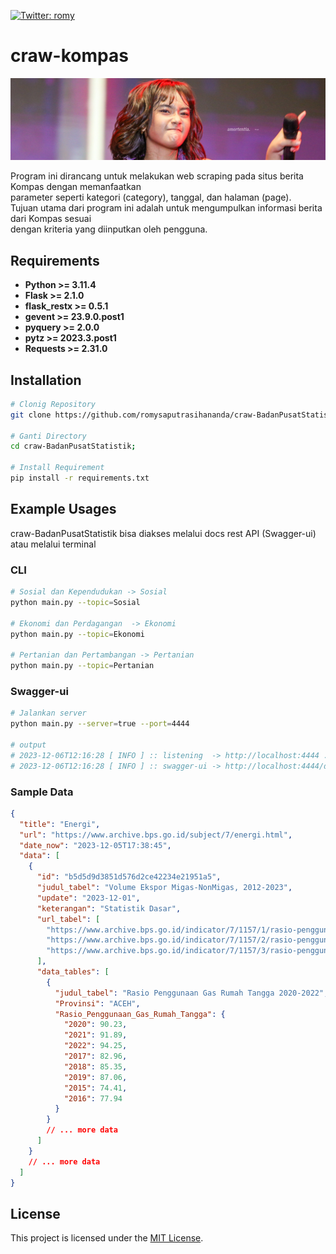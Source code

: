 [![Twitter: romy](https://img.shields.io/twitter/follow/RomySihananda)](https://twitter.com/RomySihananda)

# craw-kompas

![](https://raw.githubusercontent.com/RomySaputraSihananda/RomySaputraSihananda/main/images/GAWoFxAbkAEfUHg.jpeg)

Program ini dirancang untuk melakukan web scraping pada situs berita Kompas dengan memanfaatkan </br>parameter seperti kategori (category), tanggal, dan halaman (page). </br>Tujuan utama dari program ini adalah untuk mengumpulkan informasi berita dari Kompas sesuai </br>dengan kriteria yang diinputkan oleh pengguna.

## Requirements

- **Python >= 3.11.4**
- **Flask >= 2.1.0**
- **flask_restx >= 0.5.1**
- **gevent >= 23.9.0.post1**
- **pyquery >= 2.0.0**
- **pytz >= 2023.3.post1**
- **Requests >= 2.31.0**

## Installation

```sh
# Clonig Repository
git clone https://github.com/romysaputrasihananda/craw-BadanPusatStatistik

# Ganti Directory
cd craw-BadanPusatStatistik;

# Install Requirement
pip install -r requirements.txt
```

## Example Usages

craw-BadanPusatStatistik bisa diakses melalui docs rest API (Swagger-ui) atau melalui terminal

### CLI

```sh
# Sosial dan Kependudukan -> Sosial
python main.py --topic=Sosial

# Ekonomi dan Perdagangan  -> Ekonomi
python main.py --topic=Ekonomi

# Pertanian dan Pertambangan -> Pertanian
python main.py --topic=Pertanian
```

### Swagger-ui

```sh
# Jalankan server
python main.py --server=true --port=4444

# output
# 2023-12-06T12:16:28 [ INFO ] :: listening  -> http://localhost:4444 ....
# 2023-12-06T12:16:28 [ INFO ] :: swagger-ui -> http://localhost:4444/docs ....
```

### Sample Data

```json
{
  "title": "Energi",
  "url": "https://www.archive.bps.go.id/subject/7/energi.html",
  "date_now": "2023-12-05T17:38:45",
  "data": [
    {
      "id": "b5d5d9d3851d576d2ce42234e21951a5",
      "judul_tabel": "Volume Ekspor Migas-NonMigas, 2012-2023",
      "update": "2023-12-01",
      "keterangan": "Statistik Dasar",
      "url_tabel": [
        "https://www.archive.bps.go.id/indicator/7/1157/1/rasio-penggunaan-gas-rumah-tangga.html",
        "https://www.archive.bps.go.id/indicator/7/1157/2/rasio-penggunaan-gas-rumah-tangga.html",
        "https://www.archive.bps.go.id/indicator/7/1157/3/rasio-penggunaan-gas-rumah-tangga.html"
      ],
      "data_tables": [
        {
          "judul_tabel": "Rasio Penggunaan Gas Rumah Tangga 2020-2022",
          "Provinsi": "ACEH",
          "Rasio_Penggunaan_Gas_Rumah_Tangga": {
            "2020": 90.23,
            "2021": 91.89,
            "2022": 94.25,
            "2017": 82.96,
            "2018": 85.35,
            "2019": 87.06,
            "2015": 74.41,
            "2016": 77.94
          }
        }
        // ... more data
      ]
    }
    // ... more data
  ]
}
```

## License

This project is licensed under the [MIT License](LICENSE).

